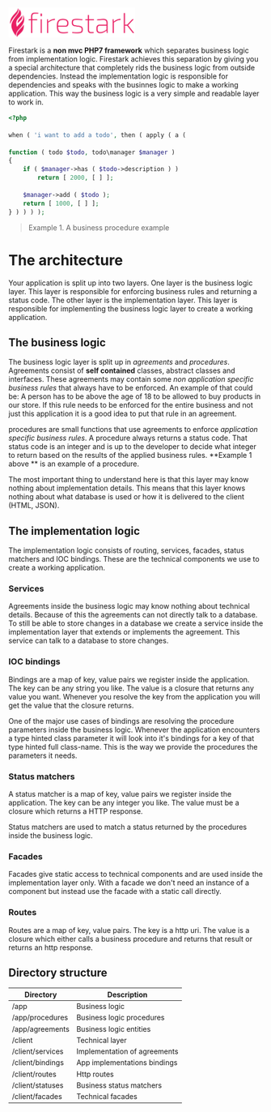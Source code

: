 <img src="../logo.svg" width="250" vertical-align="top">



Firestark is a **non mvc PHP7 framework** which separates business logic from implementation logic. Firestark achieves this separation by giving you a special architecture that completely rids the business logic from outside dependencies. Instead the implementation logic is responsible for dependencies and speaks with the businnes logic to make a working application. This way the business logic is a very simple and readable layer to work in.



```php
<?php
    
when ( 'i want to add a todo', then ( apply ( a ( 
    
function ( todo $todo, todo\manager $manager )
{
    if ( $manager->has ( $todo->description ) )
        return [ 2000, [ ] ];

    $manager->add ( $todo );
    return [ 1000, [ ] ];
} ) ) ) );
```

> Example 1. A business procedure example



# The architecture

Your application is split up into two layers. One layer is the business logic layer. This layer is responsible for enforcing business rules and returning a status code. The other layer is the implementation layer. This layer is responsible for implementing the business logic layer to create a working application.



## The business logic

The business logic layer is split up in *agreements* and *procedures*. Agreements consist of **self contained** classes, abstract classes and interfaces. These agreements may contain some *non application specific business rules* that always have to be enforced. An example of that could be: A person has to be above the age of 18 to be allowed to buy products in our store. If this rule needs to be enforced for the entire business and not just this application it is a good idea to put that rule in an agreement. 

procedures are small functions that use agreements to enforce *application specific business rules*. A procedure always returns a status code. That status code is an integer and is up to the developer to decide what integer to return based on the results of the applied business rules. **Example 1 above ** is an example of a procedure.

The most important thing to understand here is that this layer may know nothing about implementation details. This means that this layer knows nothing about what database is used or how it is delivered to the client (HTML, JSON).  



## The implementation logic

The implementation logic consists of routing, services, facades, status matchers and IOC bindings. These are the technical components we use to create a working application.



### Services

Agreements inside the business logic may know nothing about technical details. Because of this the agreements can not directly talk to a database. To still be able to store changes in a database we create a service inside the implementation layer that extends or implements the agreement. This service can talk to a database to store changes.

### IOC bindings

Bindings are a map of key, value pairs we register inside the application. The key can be any string you like. The value is a closure that returns any value you want. Whenever you resolve the key from the application you will get the value that the closure returns. 

One of the major use cases of bindings are resolving the procedure parameters inside the business logic. Whenever the application encounters a type hinted class parameter it will look into it's bindings for a key of that type hinted full class-name. This is the way we provide the procedures the parameters it needs.

### Status matchers

A status matcher is a map of key, value pairs we register inside the application. The key can be any integer you like. The value must be a closure which returns a HTTP response.

Status matchers are used to match a status returned by the procedures inside the business logic.

### Facades

Facades give static access to technical components and are used inside the implementation layer only. With a facade we don't need an instance of a component but instead use the facade with a static call directly.

### Routes

Routes are a map of key, value pairs. The key is a http uri. The value is a closure which either calls a business procedure and returns that result or returns an http response.



## Directory structure

| Directory        | Description                  |
| ---------------- | ---------------------------- |
| /app             | Business logic               |
| /app/procedures  | Business logic procedures    |
| /app/agreements  | Business logic entities      |
| /client          | Technical layer              |
| /client/services | Implementation of agreements |
| /client/bindings | App implementations bindings |
| /client/routes   | Http routes                  |
| /client/statuses | Business status matchers     |
| /client/facades  | Technical facades            |

